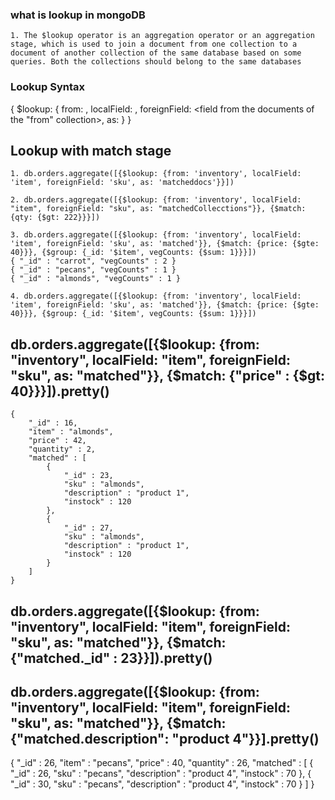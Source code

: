 ### what is lookup in mongoDB

    1. The $lookup operator is an aggregation operator or an aggregation stage, which is used to join a document from one collection to a document of another collection of the same database based on some queries. Both the collections should belong to the same databases

### Lookup Syntax
{
   $lookup:
     {
       from: <collection to join>,
       localField: <field from the input documents>,
       foreignField: <field from the documents of the "from" collection>,
       as: <output array field>
     }
}

## Lookup with match stage

    1. db.orders.aggregate([{$lookup: {from: 'inventory', localField: 'item', foreignField: 'sku', as: 'matcheddocs'}}])

    2. db.orders.aggregate([{$lookup: {from: 'inventory', localField: "item", foreignField: "sku", as: "matchedCollecctions"}}, {$match: {qty: {$gt: 222}}}])

    3. db.orders.aggregate([{$lookup: {from: 'inventory', localField: 'item', foreignField: 'sku', as: 'matched'}}, {$match: {price: {$gte: 40}}}, {$group: {_id: '$item', vegCounts: {$sum: 1}}}])
    { "_id" : "carrot", "vegCounts" : 2 }
    { "_id" : "pecans", "vegCounts" : 1 }
    { "_id" : "almonds", "vegCounts" : 1 }

    4. db.orders.aggregate([{$lookup: {from: 'inventory', localField: 'item', foreignField: 'sku', as: 'matched'}}, {$match: {price: {$gte: 40}}}, {$group: {_id: '$item', vegCounts: {$sum: 1}}}])


## db.orders.aggregate([{$lookup: {from: "inventory", localField: "item", foreignField: "sku", as: "matched"}}, {$match: {"price" : {$gt: 40}}}]).pretty()
    {
        "_id" : 16,
        "item" : "almonds",
        "price" : 42,
        "quantity" : 2,
        "matched" : [
            {
                "_id" : 23,
                "sku" : "almonds",
                "description" : "product 1",
                "instock" : 120
            },
            {
                "_id" : 27,
                "sku" : "almonds",
                "description" : "product 1",
                "instock" : 120
            }
        ]
    }

## db.orders.aggregate([{$lookup: {from: "inventory", localField: "item", foreignField: "sku", as: "matched"}}, {$match: {"matched._id" : 23}}]).pretty()



## db.orders.aggregate([{$lookup: {from: "inventory", localField: "item", foreignField: "sku", as: "matched"}}, {$match: {"matched.description": "product 4"}}].pretty()
{
    "_id" : 26,
    "item" : "pecans",
    "price" : 40,
    "quantity" : 26,
    "matched" : [
        {
            "_id" : 26,
            "sku" : "pecans",
            "description" : "product 4",
            "instock" : 70
        },
        {
            "_id" : 30,
            "sku" : "pecans",
            "description" : "product 4",
            "instock" : 70
        }
    ]
}